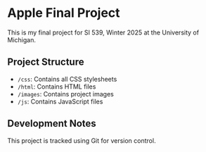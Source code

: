 # Apple Final Project

This is my final project for SI 539, Winter 2025 at the University of Michigan.

## Project Structure
- `/css`: Contains all CSS stylesheets
- `/html`: Contains HTML files
- `/images`: Contains project images
- `/js`: Contains JavaScript files

## Development Notes
This project is tracked using Git for version control.
